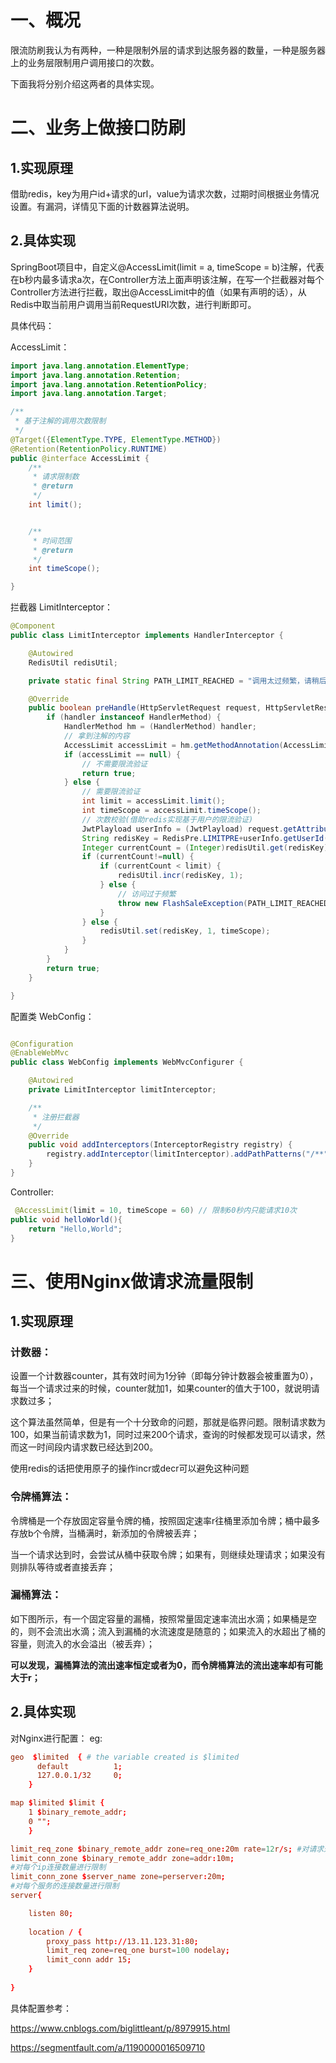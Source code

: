 # 一、概况

限流防刷我认为有两种，一种是限制外层的请求到达服务器的数量，一种是服务器上的业务层限制用户调用接口的次数。

下面我将分别介绍这两者的具体实现。



# 二、业务上做接口防刷

## 1.实现原理

借助redis，key为用户id+请求的url，value为请求次数，过期时间根据业务情况设置。有漏洞，详情见下面的计数器算法说明。

## 2.具体实现

SpringBoot项目中，自定义@AccessLimit(limit = a, timeScope = b)注解，代表在b秒内最多请求a次，在Controller方法上面声明该注解，在写一个拦截器对每个Controller方法进行拦截，取出@AccessLimit中的值（如果有声明的话），从Redis中取当前用户调用当前RequestURI次数，进行判断即可。

具体代码：

AccessLimit：

```java
import java.lang.annotation.ElementType;
import java.lang.annotation.Retention;
import java.lang.annotation.RetentionPolicy;
import java.lang.annotation.Target;

/**
 * 基于注解的调用次数限制
 */
@Target({ElementType.TYPE, ElementType.METHOD})
@Retention(RetentionPolicy.RUNTIME)
public @interface AccessLimit {
    /**
     * 请求限制数
     * @return
     */
    int limit();


    /**
     * 时间范围
     * @return
     */
    int timeScope();

}
```



拦截器 LimitInterceptor：

```java
@Component
public class LimitInterceptor implements HandlerInterceptor {

    @Autowired
    RedisUtil redisUtil;

    private static final String PATH_LIMIT_REACHED = "调用太过频繁，请稍后再试";

    @Override
    public boolean preHandle(HttpServletRequest request, HttpServletResponse response, Object handler) throws Exception {
        if (handler instanceof HandlerMethod) {
            HandlerMethod hm = (HandlerMethod) handler;
            // 拿到注解的内容
            AccessLimit accessLimit = hm.getMethodAnnotation(AccessLimit.class);
            if (accessLimit == null) {
                // 不需要限流验证
                return true;
            } else {
                // 需要限流验证
                int limit = accessLimit.limit();
                int timeScope = accessLimit.timeScope();
                // 次数校验(借助redis实现基于用户的限流验证)
                JwtPlayload userInfo = (JwtPlayload) request.getAttribute("userInfo");
                String redisKey = RedisPre.LIMITPRE+userInfo.getUserId()+request.getRequestURI();
                Integer currentCount = (Integer)redisUtil.get(redisKey);
                if (currentCount!=null) {
                    if (currentCount < limit) {
                        redisUtil.incr(redisKey, 1);
                    } else {
                        // 访问过于频繁
                        throw new FlashSaleException(PATH_LIMIT_REACHED);
                    }
                } else {
                    redisUtil.set(redisKey, 1, timeScope);
                }
            }
        }
        return true;
    }

}
```

配置类 WebConfig：

```java

@Configuration
@EnableWebMvc
public class WebConfig implements WebMvcConfigurer {

    @Autowired
    private LimitInterceptor limitInterceptor;

    /**
     * 注册拦截器
     */
    @Override
    public void addInterceptors(InterceptorRegistry registry) {
        registry.addInterceptor(limitInterceptor).addPathPatterns("/**");
    }
}
```

Controller:

```java
 @AccessLimit(limit = 10, timeScope = 60) // 限制60秒内只能请求10次
public void helloWorld(){
    return "Hello,World";
}
```



# 三、使用Nginx做请求流量限制

## 1.实现原理

### 计数器：

设置一个计数器counter，其有效时间为1分钟（即每分钟计数器会被重置为0），每当一个请求过来的时候，counter就加1，如果counter的值大于100，就说明请求数过多；

这个算法虽然简单，但是有一个十分致命的问题，那就是临界问题。限制请求数为100，如果当前请求数为1，同时过来200个请求，查询的时候都发现可以请求，然而这一时间段内请求数已经达到200。

使用redis的话把使用原子的操作incr或decr可以避免这种问题

### 令牌桶算法：

令牌桶是一个存放固定容量令牌的桶，按照固定速率r往桶里添加令牌；桶中最多存放b个令牌，当桶满时，新添加的令牌被丢弃；

当一个请求达到时，会尝试从桶中获取令牌；如果有，则继续处理请求；如果没有则排队等待或者直接丢弃；

### 漏桶算法：

如下图所示，有一个固定容量的漏桶，按照常量固定速率流出水滴；如果桶是空的，则不会流出水滴；流入到漏桶的水流速度是随意的；如果流入的水超出了桶的容量，则流入的水会溢出（被丢弃）；



**可以发现，漏桶算法的流出速率恒定或者为0，而令牌桶算法的流出速率却有可能大于r；**



## 2.具体实现

对Nginx进行配置：
eg:

```conf
geo  $limited  { # the variable created is $limited
      default          1;
      127.0.0.1/32     0;
    }

map $limited $limit {
    1 $binary_remote_addr;
    0 "";
    }

limit_req_zone $binary_remote_addr zone=req_one:20m rate=12r/s; #对请求速率进行限制
limit_conn_zone $binary_remote_addr zone=addr:10m;
#对每个ip连接数量进行限制
limit_conn_zone $server_name zone=perserver:20m;
#对每个服务的连接数量进行限制
server{

	listen 80;
	
	location / {
		proxy_pass http://13.11.123.31:80;
		limit_req zone=req_one burst=100 nodelay;
		limit_conn addr 15;
	}
	
}
```

具体配置参考：

https://www.cnblogs.com/biglittleant/p/8979915.html

https://segmentfault.com/a/1190000016509710